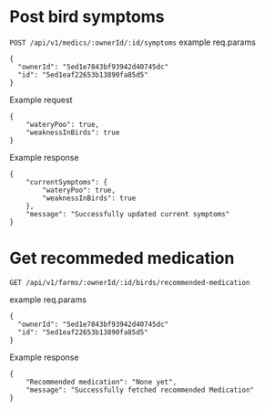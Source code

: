 # Post bird symptoms

`POST /api/v1/medics/:ownerId/:id/symptoms`
example req.params

```
{
  "ownerId": "5ed1e7843bf93942d40745dc"
  "id": "5ed1eaf22653b13890fa85d5"
}
```

Example request

```
{
	"wateryPoo": true,
	"weaknessInBirds": true
}
```

Example response

```
{
    "currentSymptoms": {
        "wateryPoo": true,
        "weaknessInBirds": true
    },
    "message": "Successfully updated current symptoms"
}
```

# Get recommeded medication

`GET /api/v1/farms/:ownerId/:id/birds/recommended-medication`

example req.params

```
{
  "ownerId": "5ed1e7843bf93942d40745dc"
  "id": "5ed1eaf22653b13890fa85d5"
}
```

Example response

```
{
    "Recommended medication": "None yet",
    "message": "Successfully fetched recommended Medication"
}
```
